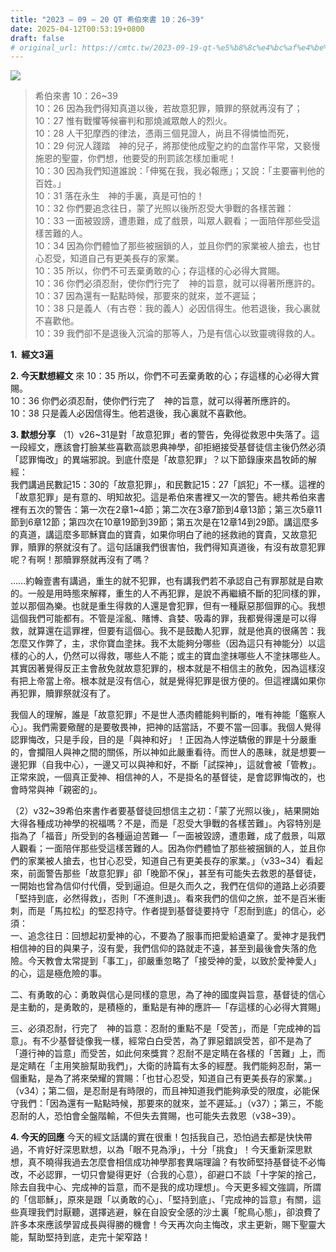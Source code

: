 ```yaml
---
title: "2023 – 09 – 20 QT 希伯來書 10：26~39"
date: 2025-04-12T00:53:19+0800
draft: false
# original_url: https://cmtc.tw/2023-09-19-qt-%e5%b8%8c%e4%bc%af%e4%be%86%e6%9b%b8-10%ef%bc%9a2639
---
```


![](/images/qt.jpg)
> 希伯來書 10：26\~39  
> 10：26 因為我們得知真道以後，若故意犯罪，贖罪的祭就再沒有了；  
> 10：27 惟有戰懼等候審判和那燒滅眾敵人的烈火。  
> 10：28 人干犯摩西的律法，憑兩三個見證人，尚且不得憐恤而死，  
> 10：29 何況人踐踏　神的兒子，將那使他成聖之約的血當作平常，又褻慢施恩的聖靈，你們想，他要受的刑罰該怎樣加重呢！  
> 10：30 因為我們知道誰說：「伸冤在我，我必報應」；又說：「主要審判他的百姓。」  
> 10：31 落在永生　神的手裏，真是可怕的！  
> 10：32 你們要追念往日，蒙了光照以後所忍受大爭戰的各樣苦難：  
> 10：33 一面被毀謗，遭患難，成了戲景，叫眾人觀看；一面陪伴那些受這樣苦難的人。  
> 10：34 因為你們體恤了那些被捆鎖的人，並且你們的家業被人搶去，也甘心忍受，知道自己有更美長存的家業。  
> 10：35 所以，你們不可丟棄勇敢的心；存這樣的心必得大賞賜。  
> 10：36 你們必須忍耐，使你們行完了　神的旨意，就可以得著所應許的。  
> 10：37 因為還有一點點時候，那要來的就來，並不遲延；  
> 10：38 只是義人（有古卷：我的義人）必因信得生。他若退後，我心裏就不喜歡他。  
> 10：39 我們卻不是退後入沉淪的那等人，乃是有信心以致靈魂得救的人。

**1.  經文3遍**

**2. 今天默想經文**
來 10：35 所以，你們不可丟棄勇敢的心；存這樣的心必得大賞賜。  
10：36 你們必須忍耐，使你們行完了　神的旨意，就可以得著所應許的。  
10：38 只是義人必因信得生。他若退後，我心裏就不喜歡他。

**3. 默想分享**
（1）v26\~31是對「故意犯罪」者的警告，免得從救恩中失落了。這一段經文，應該會打臉某些喜歡高談恩典神學，卻拒絕接受基督徒信主後仍然必須「認罪悔改」的異端邪說。到底什麼是「故意犯罪」？以下節錄康來昌牧師的解經：  
我們講過民數記15：30的「故意犯罪」，和民數記15：27「誤犯」不一樣。這裡的「故意犯罪」是有意的、明知故犯。這是希伯來書裡又一次的警告。總共希伯來書裡有五次的警告：第一次在2章1\~4節；第二次在3章7節到4章13節；第三次5章11節到6章12節；第四次在10章19節到39節；第五次是在12章14到29節。講這麼多的真道，講這麼多耶穌寶血的寶貴，如果你明白了祂的拯救祂的寶貴，又故意犯罪，贖罪的祭就沒有了。這句話讓我們很害怕，我們得知真道後，有沒有故意犯罪呢？有啊！那贖罪祭就再沒有了嗎？

……約翰壹書有講過，重生的就不犯罪，也有講我們若不承認自己有罪那就是自欺的。一般是用時態來解釋，重生的人不再犯罪，是說不再繼續不斷的犯同樣的罪，並以那個為樂。也就是重生得救的人還是會犯罪，但有一種厭惡那個罪的心。我想這個我們可能都有。不管是淫亂、賭博、貪婪、吸毒的罪，我都覺得還是可以得救，就算還在這罪裡，但要有這個心。我不是鼓勵人犯罪，就是他真的很痛苦：我怎麼又作弊了，主，求你寶血塗抹。我不太能夠分哪些（因為這只有神能分）以這樣的心的人，仍然可以得救，哪些人不能；或主的寶血塗抹哪些人不塗抹哪些人。其實因著覺得反正主會赦免就故意犯罪的，根本就是不相信主的赦免，因為這樣沒有把上帝當上帝。根本就是沒有信心，就是覺得犯罪是很方便的。但這裡講如果你再犯罪，贖罪祭就沒有了。

我個人的理解，誰是「故意犯罪」不是世人憑肉體能夠判斷的，唯有神能「鑑察人心」。我們需要儆醒的是要敬畏神，把神的話當話，不要不當一回事。我個人覺得認罪悔改，只是手段，目的是「與神和好」！正因為人悖逆驕傲的罪是十分嚴重的，會攔阻人與神之間的關係，所以神如此嚴重看待。而世人的愚昧，就是想要一邊犯罪（自我中心），一邊又可以與神和好，不斷「試探神」，這就會被「管教」。正常來說，一個真正愛神、相信神的人，不是掛名的基督徒，是會認罪悔改的，也會時常與神「親密的」。

（2）v32\~39希伯來書作者要基督徒回想信主之初：「蒙了光照以後」，結果開始大得各種成功神學的祝福嗎？不是，而是「忍受大爭戰的各樣苦難」。內容特別是指為了「福音」所受到的各種逼迫苦難—「一面被毀謗，遭患難，成了戲景，叫眾人觀看；一面陪伴那些受這樣苦難的人。因為你們體恤了那些被捆鎖的人，並且你們的家業被人搶去，也甘心忍受，知道自己有更美長存的家業。」（v33\~34）看起來，前面警告那些「故意犯罪」卻「晚節不保」，甚至有可能失去救恩的基督徒，一開始也曾為信仰付代價，受到逼迫。但是久而久之，我們在信仰的道路上必須要「堅持到底，必然得救」，否則「不進則退」。看來我們的信仰之旅，並不是百米衝刺，而是「馬拉松」的堅忍持守。作者提到基督徒要持守「忍耐到底」的信心，必須：  
一、追念往日：回想起初愛神的心，不要為了服事而把愛給遺棄了。愛神才是我們相信神的目的與果子，沒有愛，我們信仰的路就走不遠，甚至到最後會失落的危險。今天教會太常提到「事工」，卻嚴重忽略了「接受神的愛，以致於愛神愛人」的心，這是極危險的事。

二、有勇敢的心：勇敢與信心是同樣的意思，為了神的國度與旨意，基督徒的信心是主動的，是勇敢的，是積極的，重點是有神的應許—「存這樣的心必得大賞賜」

三、必須忍耐，行完了　神的旨意：忍耐的重點不是「受苦」，而是「完成神的旨意」。有不少基督徒像我一樣，經常白白受苦，為了罪惡錯誤受苦，卻不是為了「遵行神的旨意」而受苦，如此何來獎賞？忍耐不是定睛在各樣的「苦難」上，而是定睛在「主用笑臉幫助我們」，大衛的詩篇有太多的經歷。我們能夠忍耐，第一個重點，是為了將來榮耀的賞賜：「也甘心忍受，知道自己有更美長存的家業。」（v34）；第二個，是忍耐是有時限的，而且神知道我們能夠承受的限度，必能保守我們：「因為還有一點點時候，那要來的就來，並不遲延。」（v37）；第三，不能忍耐的人，恐怕會全盤階輸，不但失去賞賜，也可能失去救恩（v38\~39）。

**4. 今天的回應**
今天的經文話講的實在很重！包括我自己，恐怕過去都是快快帶過，不肯好好深思默想，以為「眼不見為淨」，十分「挑食」！今天重新深思默想，真不曉得我過去怎麼會相信成功神學那套異端理論？有牧師堅持基督徒不必悔改，不必認罪，一切只會變得更好（合我的心意），卻避口不談「十字架的捨己，除去自我中心、完成神的旨意，而不是我的成功理想」。今天更多經文強調，所謂的「信耶穌」，原來是跟「以勇敢的心」、「堅持到底」、「完成神的旨意」有關，這些真理我們討厭聽，選擇逃避，躲在自設安全感的沙土裏「鴕鳥心態」，卻浪費了許多本來應該學習成長與得勝的機會！今天再次向主悔改，求主更新，賜下聖靈大能，幫助堅持到底，走完十架窄路！
